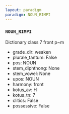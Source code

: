 ```yaml
---
layout: paradigm
paradigm: NOUN_RIMPI
---
```

### ` NOUN_RIMPI `

Dictionary class 7 front p~m
* grade_dir: weaken
* plurale_tantum: False
* pos: NOUN
* stem_diphthong: None
* stem_vowel: None
* upos: NOUN
* harmony: front
* kotus_av: H
* kotus_tn: 7
* clitics: False
* possessive: False
